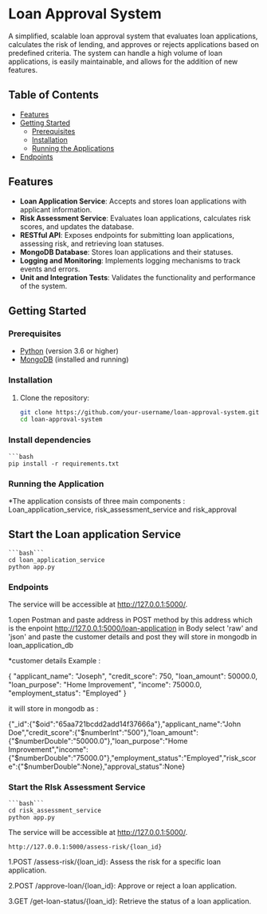 # Loan Approval System

A simplified, scalable loan approval system that evaluates loan applications, calculates the risk of lending, and approves or rejects applications based on predefined criteria. The system can handle a high volume of loan applications, is easily maintainable, and allows for the addition of new features.

## Table of Contents

- [Features](#features)
- [Getting Started](#getting-started)
  - [Prerequisites](#prerequisites)
  - [Installation](#installation)
  - [Running the Applications](#running-the-applications)
- [Endpoints](#endpoints)

## Features

- **Loan Application Service**: Accepts and stores loan applications with applicant information.
- **Risk Assessment Service**: Evaluates loan applications, calculates risk scores, and updates the database.
- **RESTful API**: Exposes endpoints for submitting loan applications, assessing risk, and retrieving loan statuses.
- **MongoDB Database**: Stores loan applications and their statuses.
- **Logging and Monitoring**: Implements logging mechanisms to track events and errors.
- **Unit and Integration Tests**: Validates the functionality and performance of the system.

## Getting Started

### Prerequisites

- [Python](https://www.python.org/downloads/) (version 3.6 or higher)
- [MongoDB](https://www.mongodb.com/try/download/community) (installed and running)

### Installation

1. Clone the repository:

   ```bash
   git clone https://github.com/your-username/loan-approval-system.git
   cd loan-approval-system

### Install dependencies
    ```bash
    pip install -r requirements.txt


### Running the Application
*The application consists of three main components : Loan_application_service, risk_assessment_service and risk_approval

## Start the Loan application Service
    ```bash```
    cd loan_application_service
    python app.py

### Endpoints

The service will be accessible at http://127.0.0.1:5000/.

1.open Postman and paste address in POST method by this address which is the enpoint http://127.0.0.1:5000/loan-application
in Body select 'raw' and 'json' and paste the customer details and post they will store in mongodb in loan_application_db

*customer details Example :

{
  "applicant_name": "Joseph",
  "credit_score": 750,
  "loan_amount": 50000.0,
  "loan_purpose": "Home Improvement",
  "income": 75000.0,
  "employment_status": "Employed"
}

it will store in mongodb as :

{"_id":{"$oid":"65aa721bcdd2add14f37666a"},"applicant_name":"John Doe","credit_score":{"$numberInt":"500"},"loan_amount":{"$numberDouble":"50000.0"},"loan_purpose":"Home Improvement","income":{"$numberDouble":"75000.0"},"employment_status":"Employed","risk_score":{"$numberDouble":None},"approval_status":None}

### Start the RIsk Assessment Service
    ```bash```
    cd risk_assessment_service
    python app.py
The service will be accessible at http://127.0.0.1:5000/.

    http://127.0.0.1:5000/assess-risk/{loan_id}

1.POST /assess-risk/{loan_id}: Assess the risk for a specific loan application.

2.POST /approve-loan/{loan_id}: Approve or reject a loan application.

3.GET /get-loan-status/{loan_id}: Retrieve the status of a loan application.
